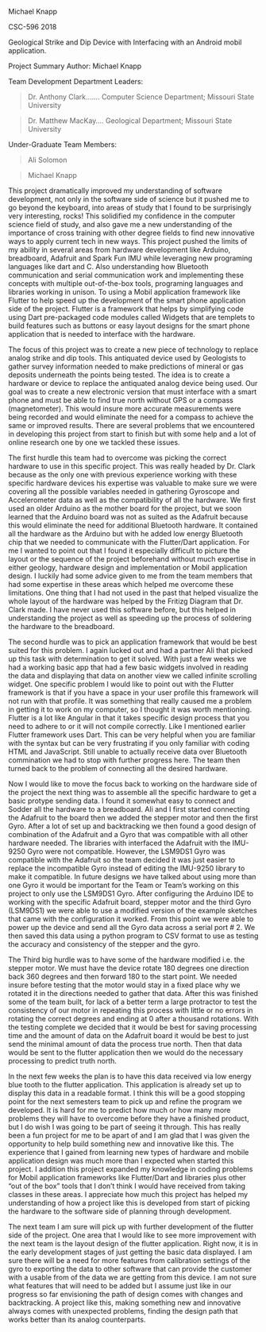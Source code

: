 Michael Knapp

CSC-596 2018

Geological Strike and Dip Device with Interfacing with an Android mobil
application.

Project Summary Author: Michael Knapp

Team Development Department Leaders:

>   Dr. Anthony Clark……. Computer Science Department; Missouri State University

>   Dr. Matthew MacKay…. Geological Department; Missouri State University

Under-Graduate Team Members:

>   Ali Solomon

>   Michael Knapp

This project dramatically improved my understanding of software development, not
only in the software side of science but it pushed me to go beyond the keyboard,
into areas of study that I found to be surprisingly very interesting, rocks!
This solidified my confidence in the computer science field of study, and also
gave me a new understanding of the importance of cross training with other
degree fields to find new innovative ways to apply current tech in new ways.
This project pushed the limits of my ability in several areas from hardware
development like Arduino, breadboard, Adafruit and Spark Fun IMU while
leveraging new programing languages like dart and C. Also understanding how
Bluetooth communication and serial communication work and implementing these
concepts with multiple out-of-the-box tools, programing languages and libraries
working in unison. To using a Mobil application framework like Flutter to help
speed up the development of the smart phone application side of the project.
Flutter is a framework that helps by simplifying code using Dart pre-packaged
code modules called Widgets that are templets to build features such as buttons
or easy layout designs for the smart phone application that is needed to
interface with the hardware.

The focus of this project was to create a new piece of technology to replace
analog strike and dip tools. This antiquated device used by Geologists to gather
survey information needed to make predictions of mineral or gas deposits
underneath the points being tested. The idea is to create a hardware or device
to replace the antiquated analog device being used. Our goal was to create a new
electronic version that must interface with a smart phone and must be able to
find true north without GPS or a compass (magnetometer). This would insure more
accurate measurements were being recorded and would eliminate the need for a
compass to achieve the same or improved results. There are several problems that
we encountered in developing this project from start to finish but with some
help and a lot of online research one by one we tackled these issues.

The first hurdle this team had to overcome was picking the correct hardware to
use in this specific project. This was really headed by Dr. Clark because as the
only one with previous experience working with these specific hardware devices
his expertise was valuable to make sure we were covering all the possible
variables needed in gathering Gyroscope and Accelerometer data as well as the
compatibility of all the hardware. We first used an older Arduino as the mother
board for the project, but we soon learned that the Arduino board was not as
suited as the Adafruit because this would eliminate the need for additional
Bluetooth hardware. It contained all the hardware as the Arduino but with he
added low energy Bluetooth chip that we needed to communicate with the
Flutter/Dart application. For me I wanted to point out that I found it
especially difficult to picture the layout or the sequence of the project
beforehand without much expertise in either geology, hardware design and
implementation or Mobil application design. I luckily had some advice given to
me from the team members that had some expertise in these areas which helped me
overcome these limitations. One thing that I had not used in the past that
helped visualize the whole layout of the hardware was helped by the Fritizg
Diagram that Dr. Clark made. I have never used this software before, but this
helped in understanding the project as well as speeding up the process of
soldering the hardware to the breadboard.

The second hurdle was to pick an application framework that would be best suited
for this problem. I again lucked out and had a partner Ali that picked up this
task with determination to get it solved. With just a few weeks we had a working
basic app that had a few basic widgets involved in reading the data and
displaying that data on another view we called infinite scrolling widget. One
specific problem I would like to point out with the Flutter framework is that if
you have a space in your user profile this framework will not run with that
profile. It was something that really caused me a problem in getting it to work
on my computer, so I thought it was worth mentioning. Flutter is a lot like
Angular in that it takes specific design process that you need to adhere to or
it will not compile correctly. Like I mentioned earlier Flutter framework uses
Dart. This can be very helpful when you are familiar with the syntax but can be
very frustrating if you only familiar with coding HTML and JavaScript. Still
unable to actually receive data over Bluetooth commination we had to stop with
further progress here. The team then turned back to the problem of connecting
all the desired hardware.

Now I would like to move the focus back to working on the hardware side of the
project the next thing was to assemble all the specific hardware to get a basic
protype sending data. I found it somewhat easy to connect and Sodder all the
hardware to a breadboard. Ali and I first started connecting the Adafruit to the
board then we added the stepper motor and then the first Gyro. After a lot of
set up and backtracking we then found a good design of combination of the
Adafruit and a Gyro that was compatible with all other hardware needed. The
libraries with interfaced the Adafruit with the IMU-9250 Gyro were not
compatible. However, the LSM9DS1 Gyro was compatible with the Adafruit so the
team decided it was just easier to replace the incompatible Gyro instead of
editing the IMU-9250 library to make it compatible. In future designs we have
talked about using more than one Gyro it would be important for the Team or
Team’s working on this project to only use the LSM9DS1 Gyro. After configuring
the Arduino IDE to working with the specific Adafruit board, stepper motor and
the third Gyro (LSM9DS1) we were able to use a modified version of the example
sketches that came with the configuration it worked. From this point we were
able to power up the device and send all the Gyro data across a serial port \#
2. We then saved this data using a python program to CSV format to use as
testing the accuracy and consistency of the stepper and the gyro.

The Third big hurdle was to have some of the hardware modified i.e. the stepper
motor. We must have the device rotate 180 degrees one direction back 360 degrees
and then forward 180 to the start point. We needed insure before testing that
the motor would stay in a fixed place why we rotated it in the directions needed
to gather that data. After this was finished some of the team built, for lack of
a better term a large protractor to test the consistency of our motor in
repeating this process with little or no errors in rotating the correct degrees
and ending at 0 after a thousand rotations. With the testing complete we decided
that it would be best for saving processing time and the amount of data on the
Adafruit board it would be best to just send the minimal amount of data the
process true north. Then that data would be sent to the flutter application then
we would do the necessary processing to predict truth north.

In the next few weeks the plan is to have this data received via low energy blue
tooth to the flutter application. This application is already set up to display
this data in a readable format. I think this will be a good stopping point for
the next semesters team to pick up and refine the program we developed. It is
hard for me to predict how much or how many more problems they will have to
overcome before they have a finished product, but I do wish I was going to be
part of seeing it through. This has really been a fun project for me to be apart
of and I am glad that I was given the opportunity to help build something new
and innovative like this. The experience that I gained from learning new types
of hardware and mobile application design was much more than I expected when
started this project. I addition this project expanded my knowledge in coding
problems for Mobil application frameworks like Flutter/Dart and libraries plus
other “out of the box” tools that I don’t think I would have received from
taking classes in these areas. I appreciate how much this project has helped my
understanding of how a project like this is developed from start of picking the
hardware to the software side of planning through development.

The next team I am sure will pick up with further development of the flutter
side of the project. One area that I would like to see more improvement with the
next team is the layout design of the flutter application. Right now, it is in
the early development stages of just getting the basic data displayed. I am sure
there will be a need for more features from calibration settings of the gyro to
exporting the data to other software that can provide the customer with a usable
from of the data we are getting from this device. I am not sure what features
that will need to be added but I assume just like in our progress so far
envisioning the path of design comes with changes and backtracking. A project
like this, making something new and innovative always comes with unexpected
problems, finding the design path that works better than its analog
counterparts.
